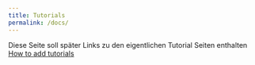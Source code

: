 ```yaml
---
title: Tutorials
permalink: /docs/
---
```

Diese Seite soll später Links zu den eigentlichen Tutorial Seiten enthalten
[How to add tutorials](https://ecksteind.github.io/tutorials/how-to-add-tutorials/)